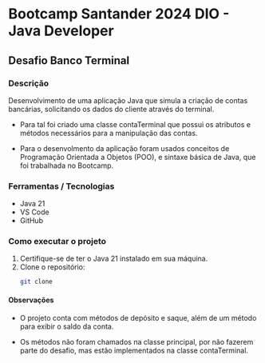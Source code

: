 # Bootcamp Santander 2024 DIO - Java Developer

## Desafio Banco Terminal

### Descrição
Desenvolvimento de uma aplicação Java que simula a criação de contas bancárias, solicitando os dados do cliente através do terminal.
* Para tal foi criado uma classe contaTerminal que possui os atributos e métodos necessários para a manipulação das contas.

* Para o desenvolmento da aplicação foram usados conceitos de Programação Orientada a Objetos (POO), e sintaxe básica de Java, que foi trabalhada no Bootcamp.
### Ferramentas / Tecnologias
* Java 21
* VS Code
* GitHub
### Como executar o projeto
1. Certifique-se de ter o Java 21 instalado em sua máquina.
2. Clone o repositório:
   ```bash
   git clone 

#### Observações
- O projeto conta com métodos de depósito e saque, 
    além de um método para exibir o saldo da conta.

- Os métodos não foram chamados na classe principal, por não fazerem parte do desafio, mas estão implementados na classe contaTerminal.


    

